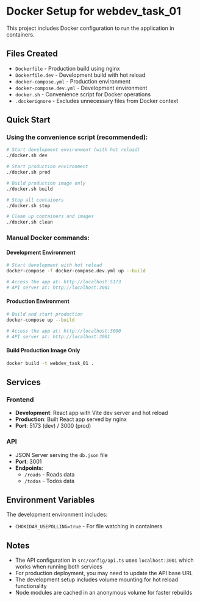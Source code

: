 # Docker Setup for webdev_task_01

This project includes Docker configuration to run the application in containers.

## Files Created

- `Dockerfile` - Production build using nginx
- `Dockerfile.dev` - Development build with hot reload
- `docker-compose.yml` - Production environment
- `docker-compose.dev.yml` - Development environment
- `docker.sh` - Convenience script for Docker operations
- `.dockerignore` - Excludes unnecessary files from Docker context

## Quick Start

### Using the convenience script (recommended):

```bash
# Start development environment (with hot reload)
./docker.sh dev

# Start production environment
./docker.sh prod

# Build production image only
./docker.sh build

# Stop all containers
./docker.sh stop

# Clean up containers and images
./docker.sh clean
```

### Manual Docker commands:

#### Development Environment

```bash
# Start development with hot reload
docker-compose -f docker-compose.dev.yml up --build

# Access the app at: http://localhost:5173
# API server at: http://localhost:3001
```

#### Production Environment

```bash
# Build and start production
docker-compose up --build

# Access the app at: http://localhost:3000
# API server at: http://localhost:3001
```

#### Build Production Image Only

```bash
docker build -t webdev_task_01 .
```

## Services

### Frontend

- **Development**: React app with Vite dev server and hot reload
- **Production**: Built React app served by nginx
- **Port**: 5173 (dev) / 3000 (prod)

### API

- JSON Server serving the `db.json` file
- **Port**: 3001
- **Endpoints**:
  - `/roads` - Roads data
  - `/todos` - Todos data

## Environment Variables

The development environment includes:

- `CHOKIDAR_USEPOLLING=true` - For file watching in containers

## Notes

- The API configuration in `src/config/api.ts` uses `localhost:3001` which works when running both services
- For production deployment, you may need to update the API base URL
- The development setup includes volume mounting for hot reload functionality
- Node modules are cached in an anonymous volume for faster rebuilds
